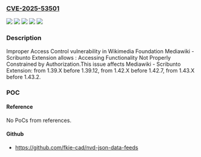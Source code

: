 ### [CVE-2025-53501](https://cve.mitre.org/cgi-bin/cvename.cgi?name=CVE-2025-53501)
![](https://img.shields.io/static/v1?label=Product&message=Mediawiki%20-%20Scribunto%20Extension&color=blue)
![](https://img.shields.io/static/v1?label=Version&message=1.39.x%20&color=brightgreen)
![](https://img.shields.io/static/v1?label=Version&message=1.42.x%20&color=brightgreen)
![](https://img.shields.io/static/v1?label=Version&message=1.43.x%20&color=brightgreen)
![](https://img.shields.io/static/v1?label=Vulnerability&message=CWE-284%3A%20Improper%20Access%20Control&color=brightgreen)

### Description

Improper Access Control vulnerability in Wikimedia Foundation Mediawiki - Scribunto Extension allows : Accessing Functionality Not Properly Constrained by Authorization.This issue affects Mediawiki - Scribunto Extension: from 1.39.X before 1.39.12, from 1.42.X before 1.42.7, from 1.43.X before 1.43.2.

### POC

#### Reference
No PoCs from references.

#### Github
- https://github.com/fkie-cad/nvd-json-data-feeds

